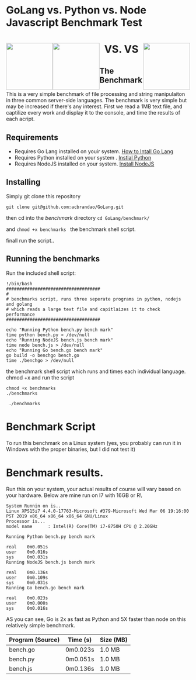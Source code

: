# GoLang vs. Python vs. Node Javascript Benchmark Test

<h1>
 <p align="center">
<img src="https://github.com/acbrandao/Reference/blob/master/img/019-go-lang.png" width="128" style="float: left;">   
VS.
<img src="https://github.com/acbrandao/Reference/blob/master/img/005-python.png" width="128" style="float: right;">
 VS
<img src="https://github.com/acbrandao/Reference/blob/master/img/029-javascript.png" width="128" style="float: left;">
</p>
</h1>

## The Benchmark

This is a very simple benchmark of file processing and string manipulaiton in three common server-side languages. 
The benchmark is very simple but may be increased if there's any interest.  First we read a 1MB text file, and 
captilize every work and display it to the console, and time the results of each acript.

## Requirements

  * Requires Go Lang installed on youir system. [How to Intall Go Lang](https://tecadmin.net/install-go-on-ubuntu/)
  * Requires Python installed on your system . [Instlal Python](https://www.digitalocean.com/community/tutorials/how-to-install-python-3-and-set-up-a-local-programming-environment-on-ubuntu-16-04)
  * Requires NodeJS installed on your system. [Install NodeJS](https://www.digitalocean.com/community/tutorials/how-to-install-node-js-on-ubuntu-16-04)

## Installing

  Simply git clone this repository
  
 ``` git clone git@github.com:acbrandao/GoLang.git ```
 
 then cd into the _benchmark_ directory
  ```cd GoLang/benchmark/ ```
 
 and ```chmod +x benchmarks ``` the benchmark shell script.
 
 finall run the script..
 
 ## Running the benchmarks 
 Run the included shell script:
 
 ```
 !/bin/bash
####################################
#
# benchmarks script, runs three seperate programs in python, nodejs and golang
# which reads a large text file and capitlaizes it to check performance
####################################

echo "Running Python bench.py bench mark"
time python bench.py > /dev/null
echo "Running NodeJS bench.js bench mark"
time node bench.js > /dev/null
echo "Running Go bench.go bench mark"
go build -o benchgo bench.go
time ./benchgo > /dev/null
````

 the benchmark shell script which runs and times each individual language.
chmod +x and run the script 
 ``` 
 chmod +x benchmarks
 ./benchmarks
 ```

``` ./benchmarks```

# Benchmark Script

To run this benchmark on a Linux system (yes, you probably can run it in Windows with the proper binaries, but I did not test it)

# Benchmark results.

Run this on your system, your actual results of course will vary based on your hardware.   Below are mine run on I7 with 16GB or R\
```
System Runnin on is..
Linux XPS15i7 4.4.0-17763-Microsoft #379-Microsoft Wed Mar 06 19:16:00 PST 2019 x86_64 x86_64 x86_64 GNU/Linux
Processor is...
model name      : Intel(R) Core(TM) i7-8750H CPU @ 2.20GHz

Running Python bench.py bench mark

real    0m0.051s
user    0m0.016s
sys     0m0.031s
Running NodeJS bench.js bench mark

real    0m0.136s
user    0m0.109s
sys     0m0.031s
Running Go bench.go bench mark

real    0m0.023s
user    0m0.000s
sys     0m0.016s
```

AS you can see, Go is 2x as fast as Python and 5X faster than node on this relatively simple benchmark.

| Program (Source)       | Time (s)  |  Size (MB) |
| ---------------------- | ----------| ----------|
| bench.go               | 0m0.023s  | 1.0 MB  |
| bench.py               | 0m0.051s  |  1.0 MB    |
| bench.js               | 0m0.136s  |  1.0 MB    |
